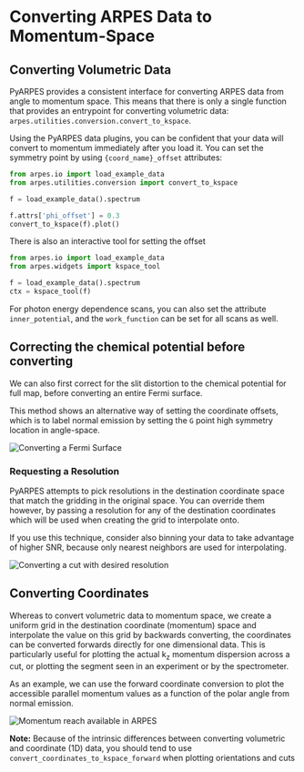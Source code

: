 # Converting ARPES Data to Momentum-Space

## Converting Volumetric Data

PyARPES provides a consistent interface for converting ARPES data from angle to momentum space.
This means that there is only a single function that provides an entrypoint for converting 
volumetric data: `arpes.utilities.conversion.convert_to_kspace`.

Using the PyARPES data plugins, you can be confident that your data 
will convert to momentum immediately after you load it. 
You can set the symmetry point by using `{coord_name}_offset` attributes:

```python
from arpes.io import load_example_data
from arpes.utilities.conversion import convert_to_kspace

f = load_example_data().spectrum

f.attrs['phi_offset'] = 0.3
convert_to_kspace(f).plot()
```

There is also an interactive tool for setting the offset

```python
from arpes.io import load_example_data
from arpes.widgets import kspace_tool

f = load_example_data().spectrum
ctx = kspace_tool(f)
```

For photon energy dependence scans, you can also set the attribute `inner_potential`, and the 
`work_function` can be set for all scans as well.

## Correcting the chemical potential before converting

We can also first correct for the slit distortion to the chemical potential for full map, 
before converting an entire Fermi surface.

This method shows an alternative way of setting the coordinate offsets, which is to label
normal emission by setting the `G` point high symmetry location in angle-space.  

![Converting a Fermi Surface](static/kxky-conversion.png)

### Requesting a Resolution

PyARPES attempts to pick resolutions in the destination coordinate space that match the gridding
in the original space. You can override them however, by passing a resolution for any of the 
destination coordinates which will be used when creating the grid to interpolate onto. 

If you use this technique, consider also binning your data to take advantage of higher SNR, because 
only nearest neighbors are used for interpolating.

![Converting a cut with desired resolution](static/conversion-resolution.png)

## Converting Coordinates

Whereas to convert volumetric data to momentum space, we create a uniform grid in the destination
coordinate (momentum) space and interpolate the value on this grid by backwards converting, 
the coordinates can be converted forwards directly for one dimensional data. This is particularly 
useful for plotting the actual k<sub>z</sub> momentum dispersion across a cut, or plotting the segment
seen in an experiment or by the spectrometer.

As an example, we can use the forward coordinate conversion to plot the accessible parallel momentum 
values as a function of the polar angle from normal emission.

![Momentum reach available in ARPES](static/momentum-reach.png)

**Note:** Because of the intrinsic differences between converting volumetric and coordinate (1D) data,
you should tend to use `convert_coordinates_to_kspace_forward` when plotting orientations and cuts
